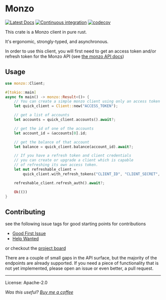 
# Monzo

[![Latest Docs](https://docs.rs/monzo-lib/badge.svg)](https://docs.rs/monzo-lib/)
[![Continuous integration](https://github.com/danieleades/monzo-lib/actions/workflows/CI.yml/badge.svg)](https://github.com/danieleades/monzo-lib/actions/workflows/CI.yml)
[![codecov](https://codecov.io/gh/danieleades/monzo-lib/graph/badge.svg?token=2ovtmhitE8)](https://codecov.io/gh/danieleades/monzo-lib)

This crate is a Monzo client in pure rust.

It's ergonomic, strongly-typed, and asynchronous.

In order to use this client, you will first need to get an access token and/or refresh token for the Monzo API (see [the monzo API docs](https://docs.monzo.com/))

## Usage
```rust no_run
use monzo::Client;

#[tokio::main]
async fn main() -> monzo::Result<()> {
    // You can create a simple monzo client using only an access token
    let quick_client = Client::new("ACCESS_TOKEN");

    // get a list of accounts
    let accounts = quick_client.accounts().await?;

    // get the id of one of the accounts
    let account_id = &accounts[0].id;

    // get the balance of that account
    let balance = quick_client.balance(account_id).await?;

    // If you have a refresh token and client credentials
    // you can create or upgrade a client which is capable
    // of refreshing its own access token.
    let mut refreshable_client =
        quick_client.with_refresh_tokens("CLIENT_ID", "CLIENT_SECRET", "REFRESH_TOKEN");

    refreshable_client.refresh_auth().await?;

    Ok(())
}
```

## Contributing

see the following issue tags for good starting points for contributions
 - [Good First Issue](https://github.com/danieleades/monzo-lib/labels/good%20first%20issue)
 - [Help Wanted](https://github.com/danieleades/monzo-lib/labels/help%20wanted)

 or checkout the [project board](https://github.com/danieleades/monzo-lib/projects)

There are a couple of small gaps in the API surface, but the majority of the endpoints are already supported. If you need a piece of
functionality that is not yet implemented, please open an issue or even
better, a pull request.

---

License: Apache-2.0

*Was this useful? [Buy me a coffee](https://github.com/sponsors/danieleades/sponsorships?sponsor=danieleades&preview=true&frequency=recurring&amount=5)*
